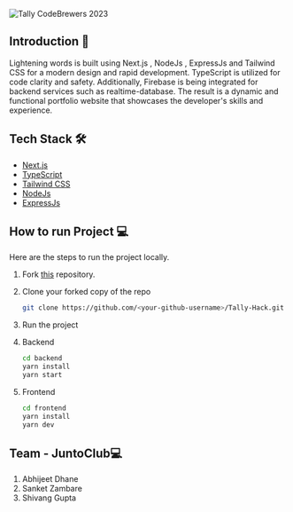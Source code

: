 ![Tally CodeBrewers 2023]()



## Introduction 👋

Lightening words is built using Next.js , NodeJs , ExpressJs and Tailwind CSS for a modern design and rapid development. TypeScript is utilized for code clarity and safety. Additionally, Firebase is being integrated for backend services such as realtime-database. The result is a dynamic and functional portfolio website that showcases the developer's skills and experience.

## Tech Stack 🛠️

- [Next.js](https://nextjs.org)
- [TypeScript](https://www.typescriptlang.org)
- [Tailwind CSS](https://tailwindcss.com)
- [NodeJs](https://nodejs.org/en)
- [ExpressJs](https://expressjs.com/)

## How to run Project 💻

Here are the steps to run the project locally.

1. Fork [this](https://github.com/JuntoClub3/Tally-Hack.git) repository.

2. Clone your forked copy of the repo

   ```bash
   git clone https://github.com/<your-github-username>/Tally-Hack.git
   ```

3. Run the project

1. Backend
   ```bash
   cd backend
   yarn install
   yarn start
   ```

2. Frontend
   ```bash
   cd frontend
   yarn install
   yarn dev
   ```

## Team - JuntoClub💻
1. Abhijeet Dhane
2. Sanket Zambare
3. Shivang Gupta
